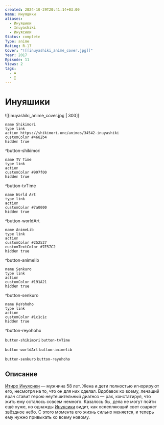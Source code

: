 ```yaml
---
created: 2024-10-29T20:41:14+03:00
Name: Инуяшики
aliases:
  - Инуяшики
  - Inuyashiki
  - Инуясики
Status: complete
Type: anime
Rating: R-17
Cover: "![[inuyashiki_anime_cover.jpg]]"
Year: 2017
Episode: 11
Views: 2
tags:
  - ❤
  - 🔞
---
```


# Инуяшики

![[inuyashiki_anime_cover.jpg | 300]]

```button
name Shikimori
type link
action https://shikimori.one/animes/34542-inuyashiki
customColor #4682b4
hidden true
```
^button-shikimori

```button
name TV Time
type link
action 
customColor #997f00
hidden true
```
^button-tvTime

```button
name World Art
type link
action 
customColor #7a0000
hidden true
```
^button-worldArt

```button
name AnimeLib
type link
action 
customColor #252527
customTextColor #7E57C2
hidden true
```
^button-animelib

```button
name Senkuro
type link
action 
customColor #191A21
hidden true
```
^button-senkuro

```button
name ReYohoho
type link
action 
customColor #1c1c1c
hidden true
```
^button-reyohoho



`button-shikimori` `button-tvTime`

`button-worldArt` `button-animelib`

`button-senkuro` `button-reyohoho`

## Описание

[Итиро Инуясики](https://shikimori.one/characters/114453-ichirou-inuyashiki) — мужчина 58 лет. Жена и дети полностью игнорируют его, несмотря на то, что он для них сделал. Вдобавок ко всему, лечащий врач ставит герою неутешительный диагноз — рак, констатируя, что жить ему осталось совсем немного. Казалось бы, дела не могут пойти ещё хуже, но однажды [Инуясики](https://shikimori.one/characters/114453-ichirou-inuyashiki) видит, как ослепляющий свет озаряет звёздное небо. С этого момента его жизнь сильно меняется, и теперь ему нужно привыкать ко всему новому.
